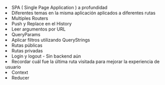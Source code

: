 
<li>SPA ( Single Page Application ) a profundidad</li>
<li>Diferentes temas en la misma aplicación aplicados a diferentes rutas</li>
<li>Multiples Routers</li>
<li>Push y Replace en el History</li>
<li>Leer argumentos por URL</li>
<li>QueryParams</li>
<li>Aplicar filtros utilizando QueryStrings</li>
<li>Rutas públicas</li>
<li>Rutas privadas</li>
<li>Login y logout - Sin backend aún</li>
<li>Recordar cuál fue la última ruta visitada para mejorar la experiencia de usuario</li>
<li>Context</li>
<li>Reducer</li>
